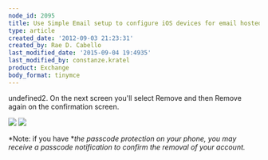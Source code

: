 ```yaml
---
node_id: 2095
title: Use Simple Email setup to configure iOS devices for email hosted on Exchange 2010
type: article
created_date: '2012-09-03 21:23:31'
created_by: Rae D. Cabello
last_modified_date: '2015-09-04 19:4935'
last_modified_by: constanze.kratel
product: Exchange
body_format: tinymce
---
```


undefined2. On the next screen you'll select Remove and then Remove again on the
confirmation screen.

![](http://www.rackspace.com/knowledge_center/sites/default/files/styles/quarter_width/public/field/image/iPhone6.png) 
 ![](http://www.rackspace.com/knowledge_center/sites/default/files/styles/quarter_width/public/field/image/iPhone7.png)

*Note: if you have ***the passcode protection* on your phone, you may
receive a passcode notification to confirm the removal of your account.*

